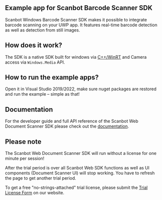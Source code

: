 ## Example app for Scanbot Barcode Scanner SDK

Scanbot Windows Barcode Scanner SDK makes it possible to integrate barcode scanning on your UWP app. It features real-time barcode detection as well as detection from still images.

## How does it work?

The SDK is a native SDK built for windows via [C++/WinRT](https://docs.microsoft.com/en-us/windows/uwp/cpp-and-winrt-apis/intro-to-using-cpp-with-winrt) and Camera access via `Windows.Media` API.

## How to run the example apps?

Open it in Visual Studio 2019/2022, make sure nuget packages are restored and run the example – simple as that!

## Documentation

For the developer guide and full API reference of the Scanbot Web Document Scanner SDK please check out the
[documentation](https://docs.scanbot.io/barcode-scanner-sdk/windows/introduction/).

## Please note

The Scanbot Web Document Scanner SDK will run without a license for one minute per session!

After the trial period is over all Scanbot Web SDK functions
as well as UI components (Document Scanner UI) will stop working.
You have to refresh the page to get another trial period.

To get a free "no-strings-attached" trial license, please submit the [Trial License Form](https://scanbot.io/trial/) on our website.